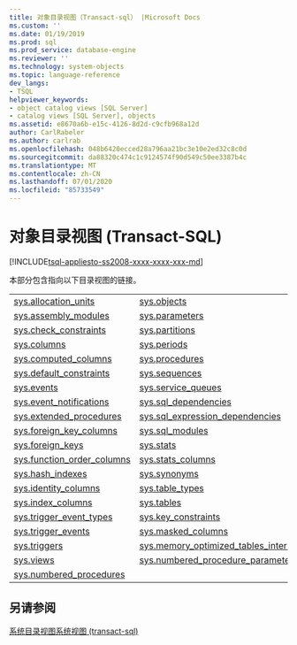 ```yaml
---
title: 对象目录视图（Transact-sql） |Microsoft Docs
ms.custom: ''
ms.date: 01/19/2019
ms.prod: sql
ms.prod_service: database-engine
ms.reviewer: ''
ms.technology: system-objects
ms.topic: language-reference
dev_langs:
- TSQL
helpviewer_keywords:
- object catalog views [SQL Server]
- catalog views [SQL Server], objects
ms.assetid: e8670a6b-e15c-4126-8d2d-c9cfb968a12d
author: CarlRabeler
ms.author: carlrab
ms.openlocfilehash: 048b6420ecced28a796aa21bc3e10e2ed32c8c0d
ms.sourcegitcommit: da88320c474c1c9124574f90d549c50ee3387b4c
ms.translationtype: MT
ms.contentlocale: zh-CN
ms.lasthandoff: 07/01/2020
ms.locfileid: "85733549"
---
```

# <a name="object-catalog-views-transact-sql"></a>对象目录视图 (Transact-SQL)

[!INCLUDE[tsql-appliesto-ss2008-xxxx-xxxx-xxx-md](../../includes/applies-to-version/sqlserver.md)]

本部分包含指向以下目录视图的链接。

|||  
|-|-|  
|[sys.allocation_units](../../relational-databases/system-catalog-views/sys-allocation-units-transact-sql.md)|[sys.objects](../../relational-databases/system-catalog-views/sys-objects-transact-sql.md)|  
|[sys.assembly_modules](../../relational-databases/system-catalog-views/sys-assembly-modules-transact-sql.md)|[sys.parameters](../../relational-databases/system-catalog-views/sys-parameters-transact-sql.md)|  
|[sys.check_constraints](../../relational-databases/system-catalog-views/sys-check-constraints-transact-sql.md)|[sys.partitions](../../relational-databases/system-catalog-views/sys-partitions-transact-sql.md)|  
|[sys.columns](../../relational-databases/system-catalog-views/sys-columns-transact-sql.md)|[sys.periods](../../relational-databases/system-catalog-views/sys-periods-transact-sql.md)|  
|[sys.computed_columns](../../relational-databases/system-catalog-views/sys-computed-columns-transact-sql.md)|[sys.procedures](../../relational-databases/system-catalog-views/sys-procedures-transact-sql.md)|  
|[sys.default_constraints](../../relational-databases/system-catalog-views/sys-default-constraints-transact-sql.md)|[sys.sequences](../../relational-databases/system-catalog-views/sys-sequences-transact-sql.md)|  
|[sys.events](../../relational-databases/system-catalog-views/sys-events-transact-sql.md)|[sys.service_queues](../../relational-databases/system-catalog-views/sys-service-queues-transact-sql.md)|  
|[sys.event_notifications](../../relational-databases/system-catalog-views/sys-event-notifications-transact-sql.md)|[sys.sql_dependencies](../../relational-databases/system-catalog-views/sys-sql-dependencies-transact-sql.md)|  
|[sys.extended_procedures](../../relational-databases/system-catalog-views/sys-extended-procedures-transact-sql.md)|[sys.sql_expression_dependencies](../../relational-databases/system-catalog-views/sys-sql-expression-dependencies-transact-sql.md)|  
|[sys.foreign_key_columns](../../relational-databases/system-catalog-views/sys-foreign-key-columns-transact-sql.md)|[sys.sql_modules](../../relational-databases/system-catalog-views/sys-sql-modules-transact-sql.md)|  
|[sys.foreign_keys](../../relational-databases/system-catalog-views/sys-foreign-keys-transact-sql.md)|[sys.stats](../../relational-databases/system-catalog-views/sys-stats-transact-sql.md)|  
|[sys.function_order_columns](../../relational-databases/system-catalog-views/sys-function-order-columns-transact-sql.md)|[sys.stats_columns](../../relational-databases/system-catalog-views/sys-stats-columns-transact-sql.md)|  
|[sys.hash_indexes](../../relational-databases/system-catalog-views/sys-hash-indexes-transact-sql.md)|[sys.synonyms](../../relational-databases/system-catalog-views/sys-synonyms-transact-sql.md)|  
|[sys.identity_columns](../../relational-databases/system-catalog-views/sys-identity-columns-transact-sql.md)|[sys.table_types](../../relational-databases/system-catalog-views/sys-table-types-transact-sql.md)|  
|[sys.index_columns](../../relational-databases/system-catalog-views/sys-index-columns-transact-sql.md)|[sys.tables](../../relational-databases/system-catalog-views/sys-tables-transact-sql.md)|
|[sys.trigger_event_types](../../relational-databases/system-catalog-views/sys-trigger-event-types-transact-sql.md)|[sys.key_constraints](../../relational-databases/system-catalog-views/sys-key-constraints-transact-sql.md)|
|[sys.trigger_events](../../relational-databases/system-catalog-views/sys-trigger-events-transact-sql.md)|[sys.masked_columns](../../relational-databases/system-catalog-views/sys-masked-columns-transact-sql.md)|
|[sys.triggers](../../relational-databases/system-catalog-views/sys-triggers-transact-sql.md)|[sys.memory_optimized_tables_internal_attributes](../../relational-databases/system-catalog-views/sys-memory-optimized-tables-internal-attributes-transact-sql.md)|
|[sys.views](../../relational-databases/system-catalog-views/sys-views-transact-sql.md)|[sys.numbered_procedure_parameters](../../relational-databases/system-catalog-views/sys-numbered-procedure-parameters-transact-sql.md)|
|[sys.numbered_procedures](../../relational-databases/system-catalog-views/sys-numbered-procedures-transact-sql.md)||  
  
## <a name="see-also"></a>另请参阅  
 [系统目录视图](catalog-views-transact-sql.md)[系统视图 &#40;transact-sql&#41;](https://msdn.microsoft.com/library/35a6161d-7f43-4e00-bcd3-3091f2015e90)  
  
  

